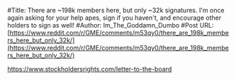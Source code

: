 #Title: There are ~198k members here, but only ~32k signatures. I'm once again asking for your help apes, sign if you haven't, and encourage other holders to sign as well!
#Author: Im_The_Goddamn_Dumbo
#Post URL: [https://www.reddit.com/r/GME/comments/m53qy0/there_are_198k_members_here_but_only_32k/](https://www.reddit.com/r/GME/comments/m53qy0/there_are_198k_members_here_but_only_32k/)


https://www.stockholdersrights.com/letter-to-the-board